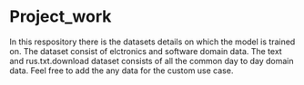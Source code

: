 # Project_work
In this respository there is the datasets details on which the model is trained on.
The dataset consist of elctronics and software domain data.
The text and rus.txt.download dataset consists of all the common day to day domain data.
Feel free to add the any data for the custom use case.

